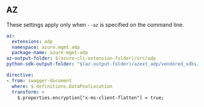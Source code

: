 ## AZ

These settings apply only  when `--az` is specified on the command line.

``` yaml $(az) && $(target-mode) != 'core'
az:
  extensions: adp
  namespace: azure.mgmt.adp
  package-name: azure-mgmt-adp
az-output-folder: $(azure-cli-extension-folder)/src/adp
python-sdk-output-folder: "$(az-output-folder)/azext_adp/vendored_sdks/adp"

directive:
- from: swagger-document
  where: $.definitions.DataPoolLocation
  transform: >
    $.properties.encryption["x-ms-client-flatten"] = true;
```
